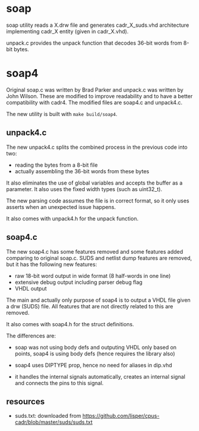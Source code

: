 
# soap

soap utility reads a X.drw file and generates cadr_X_suds.vhd architecture implementing cadr_X entity (given in cadr_X.vhd).

unpack.c provides the unpack function that decodes 36-bit words from 8-bit bytes.

# soap4

Original soap.c was written by Brad Parker and unpack.c was written by John Wilson. These are modified to improve readability and to have a better compatibility with cadr4. The modified files are soap4.c and unpack4.c.

The new utility is built with `make build/soap4`.

## unpack4.c 

The new unpack4.c splits the combined process in the previous code into two:

- reading the bytes from a 8-bit file
- actually assembling the 36-bit words from these bytes

It also eliminates the use of global variables and accepts the buffer as a parameter. It also uses the fixed width types (such as uint32_t).

The new parsing code assumes the file is in correct format, so it only uses asserts when an unexpected issue happens.

It also comes with unpack4.h for the unpack function.

## soap4.c

The new soap4.c has some features removed and some features added comparing to original soap.c. SUDS and netlist dump features are removed, but it has the following new features:

- raw 18-bit word output in wide format (8 half-words in one line)
- extensive debug output including parser debug flag
- VHDL output

The main and actually only purpose of soap4 is to output a VHDL file given a drw (SUDS) file. All features that are not directly related to this are removed.

It also comes with soap4.h for the struct definitions.

The differences are:

- soap was not using body defs and outputing VHDL only based on points, soap4 is using body defs (hence requires the library also)

- soap4 uses DIPTYPE prop, hence no need for aliases in dip.vhd

- it handles the internal signals automatically, creates an internal signal and connects the pins to this signal.

## resources

- suds.txt: downloaded from https://github.com/lisper/cpus-cadr/blob/master/suds/suds.txt